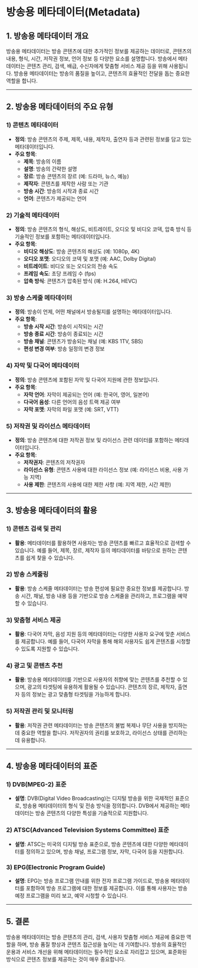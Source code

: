 # 방송용 메타데이터(Metadata)

## 1. 방송용 메타데이터 개요
방송용 메타데이터는 방송 콘텐츠에 대한 추가적인 정보를 제공하는 데이터로, 콘텐츠의 내용, 형식, 시간, 저작권 정보, 언어 정보 등 다양한 요소를 설명합니다. 방송에서 메타데이터는 콘텐츠 관리, 검색, 배급, 수신자에게 맞춤형 서비스 제공 등을 위해 사용됩니다. 방송용 메타데이터는 방송의 품질을 높이고, 콘텐츠의 효율적인 전달을 돕는 중요한 역할을 합니다.

---

## 2. 방송용 메타데이터의 주요 유형

### 1) 콘텐츠 메타데이터
- **정의**: 방송 콘텐츠의 주제, 제목, 내용, 제작자, 출연자 등과 관련된 정보를 담고 있는 메타데이터입니다.
- **주요 항목**:
  - **제목**: 방송의 이름
  - **설명**: 방송의 간략한 설명
  - **장르**: 방송 콘텐츠의 장르 (예: 드라마, 뉴스, 예능)
  - **제작자**: 콘텐츠를 제작한 사람 또는 기관
  - **방송 시간**: 방송의 시작과 종료 시간
  - **언어**: 콘텐츠가 제공되는 언어

### 2) 기술적 메타데이터
- **정의**: 방송 콘텐츠의 형식, 해상도, 비트레이트, 오디오 및 비디오 코덱, 압축 방식 등 기술적인 정보를 포함하는 메타데이터입니다.
- **주요 항목**:
  - **비디오 해상도**: 방송 콘텐츠의 해상도 (예: 1080p, 4K)
  - **오디오 포맷**: 오디오의 코덱 및 포맷 (예: AAC, Dolby Digital)
  - **비트레이트**: 비디오 또는 오디오의 전송 속도
  - **프레임 속도**: 초당 프레임 수 (fps)
  - **압축 방식**: 콘텐츠가 압축된 방식 (예: H.264, HEVC)

### 3) 방송 스케줄 메타데이터
- **정의**: 방송이 언제, 어떤 채널에서 방송될지를 설명하는 메타데이터입니다.
- **주요 항목**:
  - **방송 시작 시간**: 방송이 시작되는 시간
  - **방송 종료 시간**: 방송이 종료되는 시간
  - **방송 채널**: 콘텐츠가 방송되는 채널 (예: KBS 1TV, SBS)
  - **편성 변경 여부**: 방송 일정의 변경 정보

### 4) 자막 및 다국어 메타데이터
- **정의**: 방송 콘텐츠에 포함된 자막 및 다국어 지원에 관한 정보입니다.
- **주요 항목**:
  - **자막 언어**: 자막이 제공되는 언어 (예: 한국어, 영어, 일본어)
  - **다국어 음성**: 다른 언어의 음성 트랙 제공 여부
  - **자막 포맷**: 자막의 파일 포맷 (예: SRT, VTT)

### 5) 저작권 및 라이선스 메타데이터
- **정의**: 방송 콘텐츠에 대한 저작권 정보 및 라이선스 관련 데이터를 포함하는 메타데이터입니다.
- **주요 항목**:
  - **저작권자**: 콘텐츠의 저작권자
  - **라이선스 유형**: 콘텐츠 사용에 대한 라이선스 정보 (예: 라이선스 비용, 사용 가능 지역)
  - **사용 제한**: 콘텐츠의 사용에 대한 제한 사항 (예: 지역 제한, 시간 제한)

---

## 3. 방송용 메타데이터의 활용

### 1) 콘텐츠 검색 및 관리
- **활용**: 메타데이터를 활용하면 사용자는 방송 콘텐츠를 빠르고 효율적으로 검색할 수 있습니다. 예를 들어, 제목, 장르, 제작자 등의 메타데이터를 바탕으로 원하는 콘텐츠를 쉽게 찾을 수 있습니다.

### 2) 방송 스케줄링
- **활용**: 방송 스케줄 메타데이터는 방송 편성에 필요한 중요한 정보를 제공합니다. 방송 시간, 채널, 방송 내용 등을 기반으로 방송 스케줄을 관리하고, 프로그램을 예약할 수 있습니다.

### 3) 맞춤형 서비스 제공
- **활용**: 다국어 자막, 음성 지원 등의 메타데이터는 다양한 사용자 요구에 맞춘 서비스를 제공합니다. 예를 들어, 다국어 자막을 통해 해외 사용자도 쉽게 콘텐츠를 시청할 수 있도록 지원할 수 있습니다.

### 4) 광고 및 콘텐츠 추천
- **활용**: 방송용 메타데이터를 기반으로 사용자의 취향에 맞는 콘텐츠를 추천할 수 있으며, 광고의 타겟팅에 유용하게 활용될 수 있습니다. 콘텐츠의 장르, 제작자, 출연자 등의 정보는 광고 맞춤형 타겟팅을 가능하게 합니다.

### 5) 저작권 관리 및 모니터링
- **활용**: 저작권 관련 메타데이터는 방송 콘텐츠의 불법 복제나 무단 사용을 방지하는 데 중요한 역할을 합니다. 저작권자의 권리를 보호하고, 라이선스 상태를 관리하는 데 유용합니다.

---

## 4. 방송용 메타데이터의 표준

### 1) DVB(MPEG-2) 표준
- **설명**: DVB(Digital Video Broadcasting)는 디지털 방송을 위한 국제적인 표준으로, 방송용 메타데이터의 형식 및 전송 방식을 정의합니다. DVB에서 제공하는 메타데이터는 방송 콘텐츠의 다양한 특성을 기술적으로 지원합니다.

### 2) ATSC(Advanced Television Systems Committee) 표준
- **설명**: ATSC는 미국의 디지털 방송 표준으로, 방송 콘텐츠에 대한 다양한 메타데이터를 정의하고 있으며, 방송 채널, 프로그램 정보, 자막, 다국어 등을 지원합니다.

### 3) EPG(Electronic Program Guide)
- **설명**: EPG는 방송 프로그램 안내를 위한 전자 프로그램 가이드로, 방송용 메타데이터를 포함하여 방송 프로그램에 대한 정보를 제공합니다. 이를 통해 사용자는 방송 예정 프로그램을 미리 보고, 예약 시청할 수 있습니다.

---

## 5. 결론
방송용 메타데이터는 방송 콘텐츠의 관리, 검색, 사용자 맞춤형 서비스 제공에 중요한 역할을 하며, 방송 품질 향상과 콘텐츠 접근성을 높이는 데 기여합니다. 방송의 효율적인 운용과 서비스 개선을 위해 메타데이터는 필수적인 요소로 자리잡고 있으며, 표준화된 방식으로 콘텐츠 정보를 제공하는 것이 매우 중요합니다.
